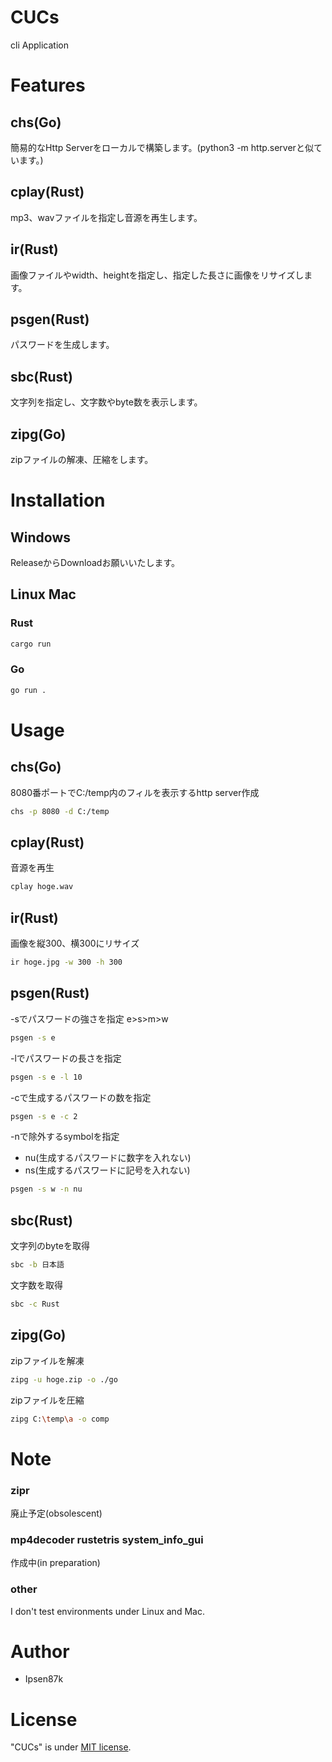 # CUCs
cli Application

# Features

## chs(Go)
簡易的なHttp Serverをローカルで構築します。(python3 -m http.serverと似ています。)

## cplay(Rust)
mp3、wavファイルを指定し音源を再生します。

## ir(Rust)
画像ファイルやwidth、heightを指定し、指定した長さに画像をリサイズします。

## psgen(Rust)
パスワードを生成します。

## sbc(Rust)
文字列を指定し、文字数やbyte数を表示します。

## zipg(Go)
zipファイルの解凍、圧縮をします。 

# Installation
 
## Windows
ReleaseからDownloadお願いいたします。


## Linux Mac

### Rust
```bash
cargo run
```

### Go
```bash
go run .
```
 
# Usage

## chs(Go)
8080番ポートでC:/temp内のフィルを表示するhttp server作成
```bash
chs -p 8080 -d C:/temp
```

## cplay(Rust)
音源を再生
```bash
cplay hoge.wav
```

## ir(Rust)
画像を縦300、横300にリサイズ
```bash
ir hoge.jpg -w 300 -h 300
```

## psgen(Rust)
-sでパスワードの強さを指定
e>s>m>w
```bash
psgen -s e
```

-lでパスワードの長さを指定
```bash
psgen -s e -l 10
```
-cで生成するパスワードの数を指定
```bash
psgen -s e -c 2
```
-nで除外するsymbolを指定
* nu(生成するパスワードに数字を入れない)
* ns(生成するパスワードに記号を入れない)
```bash
psgen -s w -n nu
```
## sbc(Rust)
文字列のbyteを取得
```bash
sbc -b 日本語
```
文字数を取得
```bash
sbc -c Rust
```

## zipg(Go)
zipファイルを解凍
```bash
zipg -u hoge.zip -o ./go
```
zipファイルを圧縮
```bash
zipg C:\temp\a -o comp
```

# Note
### zipr
廃止予定(obsolescent)
### mp4decoder rustetris system_info_gui
作成中(in preparation)

### other
I don't test environments under Linux and Mac.


# Author
 
* Ipsen87k
 
# License
 
"CUCs" is under [MIT license](https://en.wikipedia.org/wiki/MIT_License).
